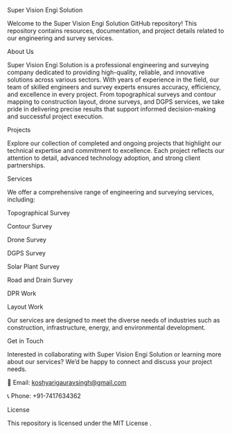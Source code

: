 Super Vision Engi Solution

Welcome to the Super Vision Engi Solution GitHub repository! This repository contains resources, documentation, and project details related to our engineering and survey services.

About Us

Super Vision Engi Solution is a professional engineering and surveying company dedicated to providing high-quality, reliable, and innovative solutions across various sectors. With years of experience in the field, our team of skilled engineers and survey experts ensures accuracy, efficiency, and excellence in every project.
From topographical surveys and contour mapping to construction layout, drone surveys, and DGPS services, we take pride in delivering precise results that support informed decision-making and successful project execution.

Projects

Explore our collection of completed and ongoing projects that highlight our technical expertise and commitment to excellence. Each project reflects our attention to detail, advanced technology adoption, and strong client partnerships.

Services

We offer a comprehensive range of engineering and surveying services, including:

Topographical Survey

Contour Survey

Drone Survey

DGPS Survey

Solar Plant Survey

Road and Drain Survey

DPR Work

Layout Work

Our services are designed to meet the diverse needs of industries such as construction, infrastructure, energy, and environmental development.

Get in Touch

Interested in collaborating with Super Vision Engi Solution or learning more about our services?
We’d be happy to connect and discuss your project needs.

📧 Email: koshyarigauravsingh@gmail.com

📞 Phone: +91-7417634362

License

This repository is licensed under the MIT License
.

